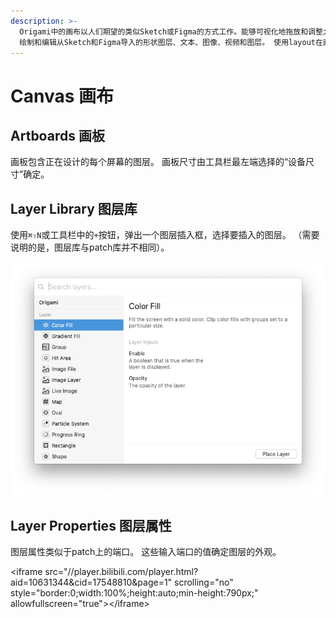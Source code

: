 ```yaml
---
description: >-
  Origami中的画布以人们期望的类似Sketch或Figma的方式工作。能够可视化地拖放和调整大小来布局你的原型。
  绘制和编辑从Sketch和Figma导入的形状图层、文本、图像、视频和图层。 使用layout在画板和组中设置自适应布局，并在画板之间创建快速交互。
---
```


# Canvas 画布

## Artboards 画板

画板包含正在设计的每个屏幕的图层。 画板尺寸由工具栏最左端选择的“设备尺寸”确定。

## Layer Library 图层库

使用`⌘⇧N`或工具栏中的`+`按钮，弹出一个图层插入框，选择要插入的图层。 （需要说明的是，图层库与patch库并不相同）。

![](.gitbook/assets/layer_library.png)

## Layer Properties 图层属性

图层属性类似于patch上的端口。 这些输入端口的值确定图层的外观。

&lt;iframe src="//player.bilibili.com/player.html?aid=10631344&cid=17548810&page=1" scrolling="no" style="border:0;width:100%;height:auto;min-height:790px;" allowfullscreen="true"&gt;&lt;/iframe&gt;





